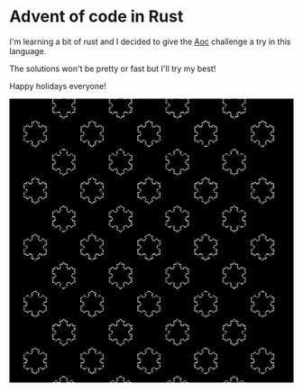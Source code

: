 # Advent of code in Rust
I'm learning a bit of rust and I decided to give the [Aoc](https://adventofcode.com/) challenge a try in this language.

The solutions won't be pretty or fast but I'll try my best!

Happy holidays everyone! 

![koch flakes](https://raw.githubusercontent.com/fratorgano/advent_of_code_2020/main/snow.gif)
